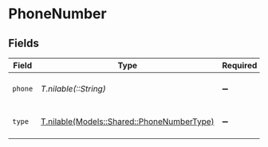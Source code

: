 # PhoneNumber


## Fields

| Field                                                                                | Type                                                                                 | Required                                                                             | Description                                                                          | Example                                                                              |
| ------------------------------------------------------------------------------------ | ------------------------------------------------------------------------------------ | ------------------------------------------------------------------------------------ | ------------------------------------------------------------------------------------ | ------------------------------------------------------------------------------------ |
| `phone`                                                                              | *T.nilable(::String)*                                                                | :heavy_minus_sign:                                                                   | Phone number string                                                                  | +447700112233                                                                        |
| `type`                                                                               | [T.nilable(Models::Shared::PhoneNumberType)](../../models/shared/phonenumbertype.md) | :heavy_minus_sign:                                                                   | Type of phone number                                                                 |                                                                                      |